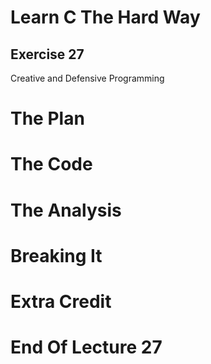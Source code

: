 Learn C The Hard Way
=======

Exercise 27
----

Creative and Defensive Programming



The Plan
====


The Code
====



The Analysis
====




Breaking It
====




Extra Credit
====



End Of Lecture 27
=====



